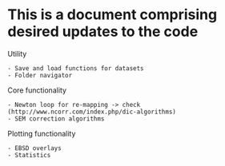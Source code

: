 # This is a document comprising desired updates to the code

Utility

    - Save and load functions for datasets
    - Folder navigator


Core functionality

    - Newton loop for re-mapping -> check (http://www.ncorr.com/index.php/dic-algorithms)
    - SEM correction algorithms
    

Plotting functionality

    - EBSD overlays
    - Statistics
